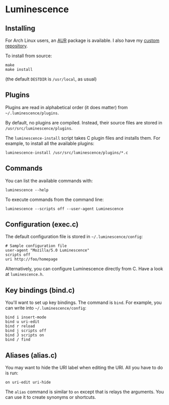 Luminescence
============

Installing
----------

For Arch Linux users, an [AUR][] package is available. I also have my [custom repository][repo].

[AUR]: https://aur.archlinux.org/packages.php?ID=57930
[repo]: http://mg0.fr/arch

To install from source:

    make
    make install

(the default `DESTDIR` is `/usr/local`, as usual)

Plugins
-------

Plugins are read in alphabetical order (it does matter) from `~/.luminescence/plugins`.

By default, no plugins are compiled.
Instead, their source files are stored in `/usr/src/luminescence/plugins`.

The `luminescence-install` script takes C plugin files and installs them.
For example, to install all the available plugins:

    luminescence-install /usr/src/luminescence/plugins/*.c

Commands
--------

You can list the available commands with:

    luminescence --help

To execute commands from the command line:

    luminescence --scripts off --user-agent Luminescence

Configuration (exec.c)
----------------------

The default configuration file is stored in `~/.luminescence/config`:

    # Sample configuration file
    user-agent "Mozilla/5.0 Luminescence"
    scripts off
    uri http://foo/homepage

Alternatively, you can configure Luminescence directly from C. Have a look at `luminescence.h`.

Key bindings (bind.c)
--------------------

You'll want to set up key bindings. The command is `bind`.
For example, you can write into `~/.luminescence/config`:

    bind i insert-mode
    bind u uri-edit
    bind r reload
    bind j scripts off
    bind J scripts on
    bind / find

Aliases (alias.c)
-----------------

You may want to hide the URI label when editing the URI.
All you have to do is run:

    on uri-edit uri-hide

The `alias` command is similar to `on` except that is relays the arguments.
You can use it to create synonyms or shortcuts.
